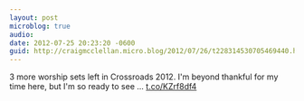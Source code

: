 ```yaml
---
layout: post
microblog: true
audio: 
date: 2012-07-25 20:23:20 -0600
guid: http://craigmcclellan.micro.blog/2012/07/26/t228314530705469440.html
---
```

3 more worship sets left in Crossroads 2012.
I'm beyond thankful for my time here, but I'm so ready to see ... [t.co/KZrf8df4](http://t.co/KZrf8df4)
